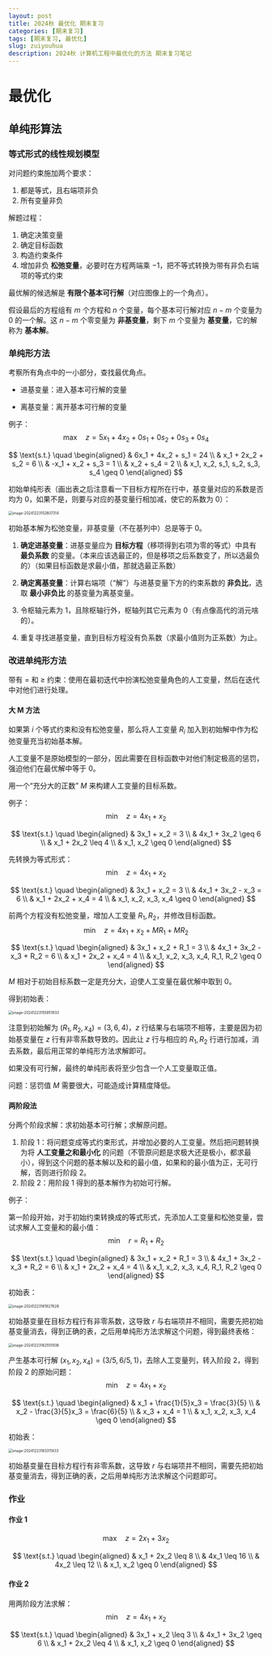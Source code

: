 ```yaml
---
layout: post
title: 2024秋 最优化 期末复习
categories: [期末复习]
tags: [期末复习, 最优化]
slug: zuiyouhua
description: 2024秋 计算机工程中最优化的方法 期末复习笔记
---
```


# 最优化

## 单纯形算法

### 等式形式的线性规划模型

对问题约束施加两个要求：

1. 都是等式，且右端项非负
2. 所有变量非负

解题过程：

1. 确定决策变量
2. 确定目标函数
3. 构造约束条件
4. 增加非负 **松弛变量**，必要时在方程两端乘 $-1$，把不等式转换为带有非负右端项的等式约束

最优解的候选解是 **有限个基本可行解**（对应图像上的一个角点）。

假设最后的方程组有 $m$ 个方程和 $n$ 个变量，每个基本可行解对应 $n-m$ 个变量为 $0$ 的一个解。这 $n-m$ 个零变量为 **非基变量**，剩下 $m$ 个变量为 **基变量**，它的解称为 **基本解**。

### 单纯形方法

考察所有角点中的一小部分，查找最优角点。

- 进基变量：进入基本可行解的变量

- 离基变量：离开基本可行解的变量

例子：
$$
\text{max} \quad z = 5x_1 + 4x_2 + 0s_1 + 0s_2 + 0s_3 + 0s_4
$$

$$
\text{s.t.} \quad 
\begin{aligned}
    & 6x_1 + 4x_2 + s_1 = 24 \\
    & x_1 + 2x_2 + s_2 = 6 \\
    & -x_1 + x_2 + s_3 = 1 \\
    & x_2 + s_4 = 2 \\
    & x_1, x_2, s_1, s_2, s_3, s_4 \geq 0
\end{aligned}
$$

初始单纯形表（画出表之后注意看一下目标方程所在行中，基变量对应的系数是否均为 $0$，如果不是，则要与对应的基变量行相加减，使它的系数为 $0$）：

<img src="./../images/2024-12-23-%E6%9C%80%E4%BC%98%E5%8C%96/image-20241223152607314.png" alt="image-20241223152607314" style="zoom:50%;" />

初始基本解为松弛变量，非基变量（不在基列中）总是等于 $0$。

1. **确定进基变量**：进基变量应为 **目标方程**（移项得到右项为零的等式）中具有 **最负系数** 的变量。（本来应该选最正的，但是移项之后系数变了，所以选最负的）（如果目标函数是求最小值，那就选最正系数）

2. **确定离基变量**：计算右端项（“解”）与进基变量下方的约束系数的 **非负比**，选取 **最小非负比** 的基变量为离基变量。
3. 令枢轴元素为 $1$，且除枢轴行外，枢轴列其它元素为 $0$（有点像高代的消元啥的）。
4. 重复寻找进基变量，直到目标方程没有负系数（求最小值则为正系数）为止。

### 改进单纯形方法

带有 $=$ 和 $\ge$ 约束：使用在最初迭代中扮演松弛变量角色的人工变量，然后在迭代中对他们进行处理。

#### 大 M 方法

如果第 $i$ 个等式约束和没有松弛变量，那么将人工变量 $R_i$ 加入到初始解中作为松弛变量充当初始基本解。

人工变量不是原始模型的一部分，因此需要在目标函数中对他们制定极高的惩罚，强迫他们在最优解中等于 $0$。

用一个“充分大的正数” $M$ 来构建人工变量的目标系数。

例子：
$$
\text{min} \quad z = 4x_1 + x_2
$$

$$
\text{s.t.} \quad 
\begin{aligned}
    & 3x_1 + x_2 = 3 \\
    & 4x_1 + 3x_2 \geq 6 \\
    & x_1 + 2x_2 \leq 4 \\
    & x_1, x_2 \geq 0
\end{aligned}
$$

先转换为等式形式：
$$
\text{min} \quad z = 4x_1 + x_2
$$

$$
\text{s.t.} \quad 
\begin{aligned}
    & 3x_1 + x_2 = 3 \\
    & 4x_1 + 3x_2 - x_3 = 6 \\
    & x_1 + 2x_2 + x_4 = 4 \\
    & x_1, x_2, x_3, x_4 \geq 0
\end{aligned}
$$

前两个方程没有松弛变量，增加人工变量 $R_1, R_2$，并修改目标函数。
$$
\text{min} \quad z = 4x_1 + x_2 + MR_1 + MR_2
$$

$$
\text{s.t.} \quad 
\begin{aligned}
    & 3x_1 + x_2 + R_1 = 3 \\
    & 4x_1 + 3x_2 - x_3 + R_2 = 6 \\
    & x_1 + 2x_2 + x_4 = 4 \\
    & x_1, x_2, x_3, x_4, R_1, R_2 \geq 0
\end{aligned}
$$

$M$ 相对于初始目标系数一定是充分大，迫使人工变量在最优解中取到 $0$。

得到初始表：

<img src="./../images/2024-12-23-%E6%9C%80%E4%BC%98%E5%8C%96/image-20241223155851933.png" alt="image-20241223155851933" style="zoom:50%;" />

注意到初始解为 $(R_1, R_2, x_4) = (3, 6, 4)$，$z$ 行结果与右端项不相等，主要是因为初始基变量在 $z$ 行有非零系数导致的。因此让 $z$ 行与相应的 $R_1, R_2$ 行进行加减，消去系数，最后用正常的单纯形方法求解即可。

如果没有可行解，最终的单纯形表将至少包含一个人工变量取正值。

问题：惩罚值 $M$ 需要很大，可能造成计算精度降低。

#### 两阶段法

分两个阶段求解：求初始基本可行解；求解原问题。

1. 阶段 1：将问题变成等式约束形式，并增加必要的人工变量。然后把问题转换为将 **人工变量之和最小化** 的问题（不管原问题是求极大还是极小，都求最小），得到这个问题的基本解以及和的最小值，如果和的最小值为正，无可行解，否则进行阶段 2。
2. 阶段 2：用阶段 1 得到的基本解作为初始可行解。

例子：

第一阶段开始，对于初始约束转换成的等式形式，先添加人工变量和松弛变量，尝试求解人工变量和的最小值：
$$
\text{min} \quad r = R_1 + R_2
$$

$$
\text{s.t.} \quad 
\begin{aligned}
    & 3x_1 + x_2 + R_1 = 3 \\
    & 4x_1 + 3x_2 - x_3 + R_2 = 6 \\
    & x_1 + 2x_2 + x_4 = 4 \\
    & x_1, x_2, x_3, x_4, R_1, R_2 \geq 0
\end{aligned}
$$

初始表：

<img src="./../images/2024-12-23-%E6%9C%80%E4%BC%98%E5%8C%96/image-20241223161927628.png" alt="image-20241223161927628" style="zoom:50%;" />

初始基变量在目标方程行有非零系数，这导致 $r$ 与右端项并不相同，需要先把初始基变量消去，得到正确的表，之后用单纯形方法求解这个问题，得到最终表格：

<img src="./../images/2024-12-23-%E6%9C%80%E4%BC%98%E5%8C%96/image-20241223162551936.png" alt="image-20241223162551936" style="zoom:50%;" />

产生基本可行解 $(x_1, x_2, x_4) = (3/5, 6/5, 1)$，去除人工变量列，转入阶段 2，得到阶段 2 的原始问题：
$$
\text{min} \quad z = 4x_1 + x_2
$$

$$
\text{s.t.} \quad 
\begin{aligned}
    & x_1 + \frac{1}{5}x_3 = \frac{3}{5} \\
    & x_2 - \frac{3}{5}x_3 = \frac{6}{5} \\
    & x_3 + x_4 = 1 \\
    & x_1, x_2, x_3, x_4 \geq 0
\end{aligned}
$$

初始表：

<img src="./../images/2024-12-23-%E6%9C%80%E4%BC%98%E5%8C%96/image-20241223163311433.png" alt="image-20241223163311433" style="zoom:50%;" />

初始基变量在目标方程行有非零系数，这导致 $r$ 与右端项并不相同，需要先把初始基变量消去，得到正确的表，之后用单纯形方法求解这个问题即可。

### 作业

#### 作业 1

$$
\text{max} \quad z = 2x_1 + 3x_2
$$

$$
\text{s.t.} \quad 
\begin{aligned}
    & x_1 + 2x_2 \leq 8 \\
    & 4x_1 \leq 16 \\
    & 4x_2 \leq 12 \\
    & x_1, x_2 \geq 0
\end{aligned}
$$

#### 作业 2

用两阶段方法求解：
$$
\text{min} \quad z = 4x_1 + x_2
$$

$$
\text{s.t.} \quad 
\begin{aligned}
    & 3x_1 + x_2 \leq 3 \\
    & 4x_1 + 3x_2 \geq 6 \\
    & x_1 + 2x_2 \leq 4 \\
    & x_1, x_2 \geq 0
\end{aligned}
$$